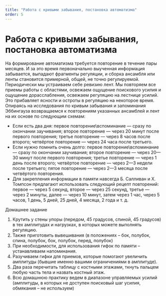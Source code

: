 ```yaml
---
title: "Работа с кривыми забывания, постановка автоматизма"
order: 5
---
```


# Работа с кривыми забывания, постановка автоматизма

На формирование автоматизма требуется повторение в течение пары месяцев. И за это время первоначально выученная информация забывается, выпадают фрагменты регуляции, и сборка ансамбля или ленты становится примерной, общей, не точно регулируемой. Периодически мы устраиваем себе ревизию лент. Мы повторяем все приемы работы с областями, освежаем ощущение поискового усилия и ощущение дорасслабления, освежаем регуляцию на лестнице усилий. Это прибавляет ясности и остроты в регуляцию на некоторое время. Опираясь на исследования по кривым забывания и запоминания Эббингауза возвращаемся к повторениям указанных ансамблей и лент на их основе по следующим схемам:

* Если есть два дня: первое повторение\вспоминание — сразу по окончании заучивания; второе повторение — через 20 минут после первого повторения; третье повторение — через 8 часов после второго; четвёртое повторение — через 24 часа после третьего.
* Если нужно помнить очень долго: первое повторение\вспоминание — сразу по окончании заучивания; второе повторение — через 20—30 минут после первого повторения; третье повторение — через 1 день после второго; четвёртое повторение — через 2—3 недели после третьего; пятое повторение — через 2—3 месяца после четвёртого повторения.
* Для закрепления информации в памяти навсегда Б. Салливан и Х. Томпсон предлагают использовать следующий рецепт повторений: первое — через 5 секунд, второе — через 25 секунд, третье — через 2 минуты, далее — через 10 минут, затем через 1 час, через 5 часов, 1 день, 5 дней, 25 дней, 4 месяца, 2 года и т. д.

Домашнее задание

1. Крутить у стены упоры (передом, 45 градусов, спиной, 45 градусов) в тех амплитудах и нагрузках, в которых можете выполнять регуляцию.
2. Также приготовить вывешивания (в положениях – бок, полубок, спина, полубок, бок, полубок, перед, полубок)
3. При необходимости, для использования гифок по памяти – устанавливаем напоминания.
4. Разучиваем гифки для приемов, которые помогают увеличить амплитуды (бывшие именно вашими ограничениями в амплитуде).
5. Два раза перечитать таблицу с костными этажами, ткнуть пальцем любую часть тела и назвать костный этаж.
6. Всю домашнюю практику ведем в диапазоне управляемых усилий (амплитуды, в которых не доступен поисковый шаг усилия, обмякания – не используем)